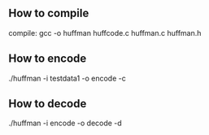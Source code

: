 ## How to compile

compile: gcc -o huffman huffcode.c huffman.c huffman.h

## How to encode
./huffman -i testdata1 -o encode -c
## How to decode
./huffman -i encode -o decode -d

